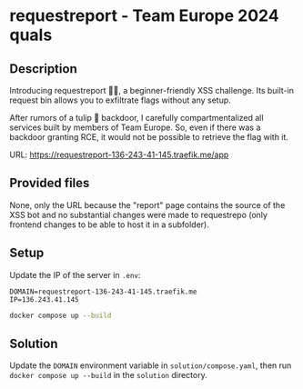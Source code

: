 # requestreport - Team Europe 2024 quals

## Description
Introducing requestreport 📨🚨, a beginner-friendly XSS challenge. Its built-in request bin allows you to exfiltrate flags without any setup.

After rumors of a tulip 🌷 backdoor, I carefully compartmentalized all services built by members of Team Europe. So, even if there was a backdoor granting RCE, it would not be possible to retrieve the flag with it.

URL: https://requestreport-136-243-41-145.traefik.me/app

## Provided files
None, only the URL because the "report" page contains the source of the XSS bot and no substantial changes were made to requestrepo (only frontend changes to be able to host it in a subfolder).

## Setup
Update the IP of the server in `.env`:
```
DOMAIN=requestreport-136-243-41-145.traefik.me
IP=136.243.41.145
```

```bash
docker compose up --build
```

## Solution
Update the `DOMAIN` environment variable in `solution/compose.yaml`, then run `docker compose up --build` in the `solution` directory.
